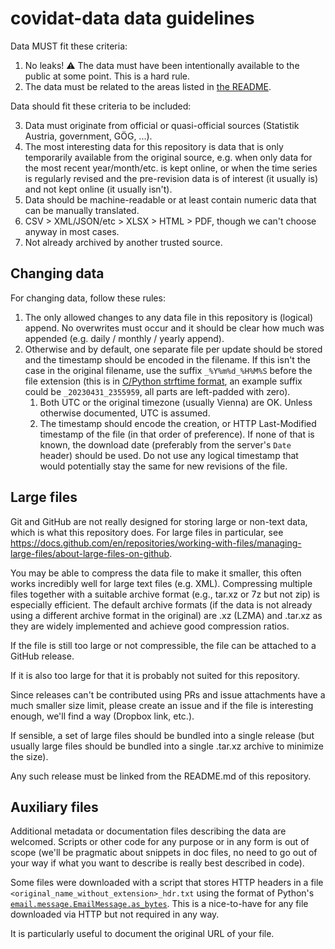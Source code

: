# covidat-data data guidelines

Data MUST fit these criteria:

1. No leaks! ⚠ The data must have been intentionally available to the public
  at some point. This is a hard rule.
2. The data must be related to the areas listed in [the README](./README.md).

Data should fit these criteria to be included:

3. Data must originate from official or quasi-official sources
   (Statistik Austria, government, GÖG, ...).
4. The most interesting data for this repository is data that is only 
  temporarily available from the original source, e.g. when only data for the most recent year/month/etc. is kept online, or when the time series is 
  regularly revised and the pre-revision data is of interest (it usually 
  is) and not kept online (it usually isn't).
5. Data should be machine-readable or at least contain numeric data
  that can be manually translated.
6. CSV > XML/JSON/etc > XLSX > HTML > PDF, though we can't choose anyway in most
   cases.
7. Not already archived by another trusted source.

## Changing data

For changing data, follow these rules:

1. The only allowed changes to any data file in this repository is (logical) append.
   No overwrites must occur and it should be clear how much was appended
   (e.g. daily / monthly / yearly append).
2. Otherwise and by default,
   one separate file per update should be stored and the timestamp
   should be encoded in the filename. If this isn't the case in the original
   filename, use the suffix `_%Y%m%d_%H%M%S` before the file extension
   (this is in
   [C/Python strftime format](https://docs.python.org/3.11/library/datetime.html#strftime-and-strptime-format-codes), an example suffix
   could be `_20230431_2355959`, all parts are left-padded with zero).
   1. Both UTC or the original timezone (usually Vienna) are OK.
      Unless otherwise documented, UTC is assumed.
   2. The timestamp should encode the creation, or HTTP Last-Modified timestamp
      of the file (in that order of preference). If none of that is known, the
      download date (preferably from the server's `Date` header) should be used.
      Do not use any logical timestamp that would potentially stay the same for
      new revisions of the file.

## Large files

Git and GitHub are not really designed for storing large or non-text data,
which is what this repository does. For large files in particular, see
<https://docs.github.com/en/repositories/working-with-files/managing-large-files/about-large-files-on-github>.

You may be able to compress the data file to make it smaller, this often works
incredibly well for large text files (e.g. XML). Compressing multiple files
together with a suitable archive format (e.g., tar.xz or 7z but not zip)
is especially efficient. The default archive formats (if the data is not
already using a different archive format in the original) are .xz (LZMA) and
.tar.xz as they are widely implemented and achieve good compression ratios.

If the file is still too large or not compressible,
the file can be attached to a GitHub release.

If it is also too large for that it is probably not suited for this repository.

Since releases can't be contributed using PRs and issue attachments have a much smaller size limit, please create an issue and if the file is interesting
enough, we'll find a way (Dropbox link, etc.).

If sensible, a set of large files should be bundled into a single release
(but usually large files should be bundled into a single .tar.xz archive
to minimize the size).

Any such release must be linked from the README.md of this repository.

## Auxiliary files

Additional metadata or documentation files describing the data are welcomed.
Scripts or other code for any purpose or in any form is out of scope
(we'll be pragmatic about snippets in doc files, no need to go out of your
way if what you want to describe is really best described in code).

Some files were downloaded with a script that stores HTTP headers in a file
`<original_name_without_extension>_hdr.txt` using the format of Python's
[`email.message.EmailMessage.as_bytes`](https://docs.python.org/3.11/library/email.message.html#email.message.EmailMessage.as_bytes).
This is a nice-to-have for any file downloaded via HTTP but not required in any way.

It is particularly useful to document the original URL of your file.
